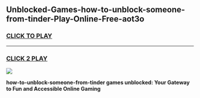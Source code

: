 
## Unblocked-Games-how-to-unblock-someone-from-tinder-Play-Online-Free-aot3o
<h3>
<a href="https://premium76.site?title=how-to-unblock-someone-from-tinder&ref=26A">CLICK TO PLAY</a></h3>
<hr>

<h3>
<a href="https://premium76.site?title=how-to-unblock-someone-from-tinder&ref=26A">CLICK 2 PLAY</a>
  
</h3>

<a href="https://premium76.site?title=how-to-unblock-someone-from-tinder&ref=26A"><img src="https://clearcache.store/games.png"></a>


**how-to-unblock-someone-from-tinder games unblocked: Your Gateway to Fun and Accessible Online Gaming**
